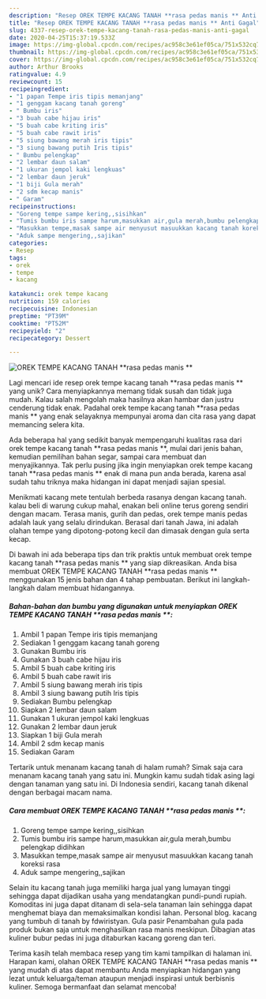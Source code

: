 ```yaml
---
description: "Resep OREK TEMPE KACANG TANAH **rasa pedas manis ** Anti Gagal"
title: "Resep OREK TEMPE KACANG TANAH **rasa pedas manis ** Anti Gagal"
slug: 4337-resep-orek-tempe-kacang-tanah-rasa-pedas-manis-anti-gagal
date: 2020-04-25T15:37:19.533Z
image: https://img-global.cpcdn.com/recipes/ac958c3e61ef05ca/751x532cq70/orek-tempe-kacang-tanah-rasa-pedas-manis-foto-resep-utama.jpg
thumbnail: https://img-global.cpcdn.com/recipes/ac958c3e61ef05ca/751x532cq70/orek-tempe-kacang-tanah-rasa-pedas-manis-foto-resep-utama.jpg
cover: https://img-global.cpcdn.com/recipes/ac958c3e61ef05ca/751x532cq70/orek-tempe-kacang-tanah-rasa-pedas-manis-foto-resep-utama.jpg
author: Arthur Brooks
ratingvalue: 4.9
reviewcount: 15
recipeingredient:
- "1 papan Tempe iris tipis memanjang"
- "1 genggam kacang tanah goreng"
- " Bumbu iris"
- "3 buah cabe hijau iris"
- "5 buah cabe kriting iris"
- "5 buah cabe rawit iris"
- "5 siung bawang merah iris tipis"
- "3 siung bawang putih Iris tipis"
- " Bumbu pelengkap"
- "2 lembar daun salam"
- "1 ukuran jempol kaki lengkuas"
- "2 lembar daun jeruk"
- "1 biji Gula merah"
- "2 sdm kecap manis"
- " Garam"
recipeinstructions:
- "Goreng tempe sampe kering,,sisihkan"
- "Tumis bumbu iris sampe harum,masukkan air,gula merah,bumbu pelengkap didihkan"
- "Masukkan tempe,masak sampe air menyusut masuukkan kacang tanah koreksi rasa"
- "Aduk sampe mengering,,sajikan"
categories:
- Resep
tags:
- orek
- tempe
- kacang

katakunci: orek tempe kacang 
nutrition: 159 calories
recipecuisine: Indonesian
preptime: "PT39M"
cooktime: "PT52M"
recipeyield: "2"
recipecategory: Dessert

---
```



![OREK TEMPE KACANG TANAH **rasa pedas manis **](https://img-global.cpcdn.com/recipes/ac958c3e61ef05ca/751x532cq70/orek-tempe-kacang-tanah-rasa-pedas-manis-foto-resep-utama.jpg)

Lagi mencari ide resep orek tempe kacang tanah **rasa pedas manis ** yang unik? Cara menyiapkannya memang tidak susah dan tidak juga mudah. Kalau salah mengolah maka hasilnya akan hambar dan justru cenderung tidak enak. Padahal orek tempe kacang tanah **rasa pedas manis ** yang enak selayaknya mempunyai aroma dan cita rasa yang dapat memancing selera kita.

Ada beberapa hal yang sedikit banyak mempengaruhi kualitas rasa dari orek tempe kacang tanah **rasa pedas manis **, mulai dari jenis bahan, kemudian pemilihan bahan segar, sampai cara membuat dan menyajikannya. Tak perlu pusing jika ingin menyiapkan orek tempe kacang tanah **rasa pedas manis ** enak di mana pun anda berada, karena asal sudah tahu triknya maka hidangan ini dapat menjadi sajian spesial.

Menikmati kacang mete tentulah berbeda rasanya dengan kacang tanah. kalau beli di warung cukup mahal, enakan beli online terus goreng sendiri dengan macam. Terasa manis, gurih dan pedas, orek tempe manis pedas adalah lauk yang selalu dirindukan. Berasal dari tanah Jawa, ini adalah olahan tempe yang dipotong-potong kecil dan dimasak dengan gula serta kecap.


Di bawah ini ada beberapa tips dan trik praktis untuk membuat orek tempe kacang tanah **rasa pedas manis ** yang siap dikreasikan. Anda bisa membuat OREK TEMPE KACANG TANAH **rasa pedas manis ** menggunakan 15 jenis bahan dan 4 tahap pembuatan. Berikut ini langkah-langkah dalam membuat hidangannya.

<!--inarticleads1-->

##### Bahan-bahan dan bumbu yang digunakan untuk menyiapkan OREK TEMPE KACANG TANAH **rasa pedas manis **:

1. Ambil 1 papan Tempe iris tipis memanjang
1. Sediakan 1 genggam kacang tanah goreng
1. Gunakan  Bumbu iris
1. Gunakan 3 buah cabe hijau iris
1. Ambil 5 buah cabe kriting iris
1. Ambil 5 buah cabe rawit iris
1. Ambil 5 siung bawang merah iris tipis
1. Ambil 3 siung bawang putih Iris tipis
1. Sediakan  Bumbu pelengkap
1. Siapkan 2 lembar daun salam
1. Gunakan 1 ukuran jempol kaki lengkuas
1. Gunakan 2 lembar daun jeruk
1. Siapkan 1 biji Gula merah
1. Ambil 2 sdm kecap manis
1. Sediakan  Garam


Tertarik untuk menanam kacang tanah di halam rumah? Simak saja cara menanam kacang tanah yang satu ini. Mungkin kamu sudah tidak asing lagi dengan tanaman yang satu ini. Di Indonesia sendiri, kacang tanah dikenal dengan berbagai macam nama. 

<!--inarticleads2-->

##### Cara membuat OREK TEMPE KACANG TANAH **rasa pedas manis **:

1. Goreng tempe sampe kering,,sisihkan
1. Tumis bumbu iris sampe harum,masukkan air,gula merah,bumbu pelengkap didihkan
1. Masukkan tempe,masak sampe air menyusut masuukkan kacang tanah koreksi rasa
1. Aduk sampe mengering,,sajikan


Selain itu kacang tanah juga memiliki harga jual yang lumayan tinggi sehingga dapat dijadikan usaha yang mendatangkan pundi-pundi rupiah. Komoditas ini juga dapat ditanam di sela-sela tanaman lain sehingga dapat menghemat biaya dan memaksimalkan kondisi lahan. Personal blog. kacang yang tumbuh di tanah by fdwiristyan. Gula pasir Penambahan gula pada produk bukan saja untuk menghasilkan rasa manis meskipun. Dibagian atas kuliner bubur pedas ini juga ditaburkan kacang goreng dan teri. 

Terima kasih telah membaca resep yang tim kami tampilkan di halaman ini. Harapan kami, olahan OREK TEMPE KACANG TANAH **rasa pedas manis ** yang mudah di atas dapat membantu Anda menyiapkan hidangan yang lezat untuk keluarga/teman ataupun menjadi inspirasi untuk berbisnis kuliner. Semoga bermanfaat dan selamat mencoba!
